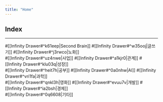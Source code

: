```yaml
---
title: "Home"
---
```


## Index
---
\#[[Infinity Drawer#^k61eep|Second Brain]]  \#[[Infinity Drawer#^w35ooj|글쓰기]]    \#[[Infinity Drawer#^j3rwco|노화]]  
\#[[Infinity Drawer#^uz4nwe|사업]]  \#[[Infinity Drawer#^a1kjr0|관계]]  \#[[Infinity Drawer#^klu03q|성장]]  
\#[[Infinity Drawer#^heit7h|공부]]  \#[[Infinity Drawer#^0a0nhw|AI]]    \#[[Infinity Drawer#^vri1fa|과학]]  
\#[[Infinity Drawer#^qnkl3h|영화]]  \#[[Infinity Drawer#^evuu7v|개발]]  \#[[Infinity Drawer#^ia2bsh|경제]]  
\#[[Infinity Drawer#^0q6608|기타]]
